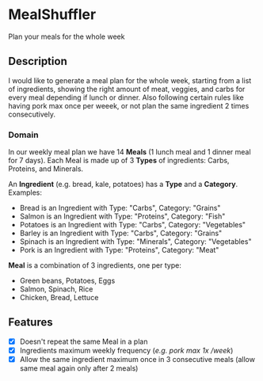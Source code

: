 # MealShuffler
Plan your meals for the whole week

## Description

I would like to generate a meal plan for the whole week, starting from a list of ingredients, showing the right amount of meat, veggies, and carbs for every meal depending if lunch or dinner. Also following certain rules like having pork max once per weeek, or not plan the same ingredient 2 times consecutively.

### Domain
In our weekly meal plan we have 14 **Meals** (1 lunch meal and 1 dinner meal for 7 days).
Each Meal is made up of 3 **Types** of ingredients: Carbs, Proteins, and Minerals. 

An **Ingredient** (e.g. bread, kale, potatoes) has a **Type** and a **Category**. Examples:
- Bread is an Ingredient with Type: "Carbs", Category: "Grains"
- Salmon is an Ingredient with Type: "Proteins", Category: "Fish"
- Potatoes is an Ingredient with Type: "Carbs", Category: "Vegetables"
- Barley is an Ingredient with Type: "Carbs", Category: "Grains"
- Spinach is an Ingredient with Type: "Minerals", Category: "Vegetables"
- Pork is an Ingredient with Type: "Proteins", Category: "Meat"

**Meal** is a combination of 3 ingredients, one per type:
- Green beans, Potatoes, Eggs
- Salmon, Spinach, Rice
- Chicken, Bread, Lettuce

## Features
- [x] Doesn't repeat the same Meal in a plan
- [x] Ingredients maximum weekly frequency (*e.g. pork max 1x /week*)
- [x] Allow the same ingredient maximum once in 3 consecutive meals (allow same meal again only after 2 meals)
